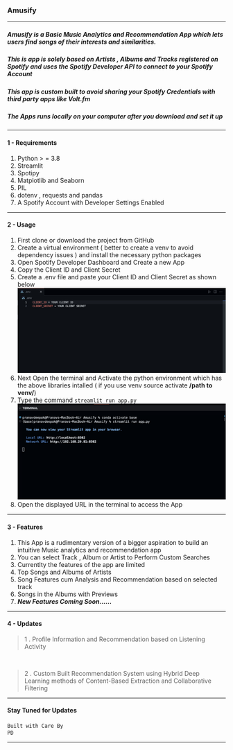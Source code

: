 ### Amusify
---
##### Amusify is a Basic Music Analytics and Recommendation App which lets users find songs of their interests and similarities.
##### This is app is solely based on Artists , Albums and Tracks registered on Spotify and uses the Spotify Developer API to connect to your Spotify Account 
##### This app is custom built to avoid sharing your Spotify Credentials with third party apps like Volt.fm
##### The Apps runs locally on your computer after you download and set it up
---
#### 1 - Requirements 
1. Python > = 3.8
2. Streamlit
3. Spotipy
4. Matplotlib and Seaborn
5. PIL
6. dotenv , requests and pandas 
7. A Spotify Account with Developer Settings Enabled
---
#### 2 - Usage 
1. First clone or download the project from GitHub
2. Create a virtual environment ( better to create a venv to avoid dependency issues ) and install the necessary python packages
3. Open Spotify Developer Dashboard and Create a new App
4. Copy the Client ID and Client Secret
5. Create a .env file and paste your Client ID and Client Secret as shown below
   ![SpotifyCred](envfile.png)
6. Next Open the terminal and Activate the python environment which has the above libraries intalled ( if you use venv source activate **/path to venv/**)
7. Type the command `streamlit run app.py`
   ![SpotifyCred](apprun.png)
8. Open the displayed URL in the terminal to access the App
---
#### 3 - Features
1. This App is a rudimentary version of a bigger aspiration to build an intuitive Music analytics and recommendation app
2. You can select Track , Album or Artist to Perform Custom Searches
3. Currentlty the features of the app are limited
  1. Top Songs and Albums of Artists
  2. Song Features cum Analysis and Recommendation based on selected track
  3. Songs in the Albums with Previews
4.  ***New Features Coming Soon......***
---
#### 4 - Updates 

> 1 . Profile Information and Recommendation based on Listening Activity
<br/>


> 2 . Custom Built Recommendation System using Hybrid Deep Learning methods of Content-Based Extraction and Collaborative Filtering

---
#### Stay Tuned for Updates 
```
Built with Care By
PD
```
---
